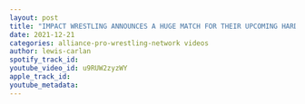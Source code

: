 ```yaml
---
layout: post
title: "IMPACT WRESTLING ANNOUNCES A HUGE MATCH FOR THEIR UPCOMING HARD TO KILL PPV!"
date: 2021-12-21
categories: alliance-pro-wrestling-network videos
author: lewis-carlan
spotify_track_id: 
youtube_video_id: u9RUW2zyzWY
apple_track_id: 
youtube_metadata: 
---
```

